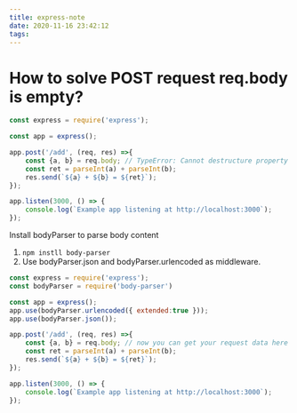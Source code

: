 ```yaml
---
title: express-note
date: 2020-11-16 23:42:12
tags:
---
```


# How to solve POST request req.body is empty?

```js
const express = require('express');

const app = express();

app.post('/add', (req, res) =>{
    const {a, b} = req.body; // TypeError: Cannot destructure property 'a' of 'req.body' as it is undefined.
    const ret = parseInt(a) + parseInt(b);
    res.send(`${a} + ${b} = ${ret}`);
});

app.listen(3000, () => {
    console.log(`Example app listening at http://localhost:3000`);
});
```
Install bodyParser to parse body content

1. `npm instll body-parser`
2. Use bodyParser.json and bodyParser.urlencoded as middleware.
```js
const express = require('express');
const bodyParser = require('body-parser')

const app = express();
app.use(bodyParser.urlencoded({ extended:true }));
app.use(bodyParser.json());

app.post('/add', (req, res) =>{
    const {a, b} = req.body; // now you can get your request data here
    const ret = parseInt(a) + parseInt(b);
    res.send(`${a} + ${b} = ${ret}`);
});

app.listen(3000, () => {
    console.log(`Example app listening at http://localhost:3000`);
});
```

